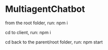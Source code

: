 # MultiagentChatbot

from the root folder, run:
npm i

cd to client, run:
npm i

cd back to the parent/root folder, run:
npm start
